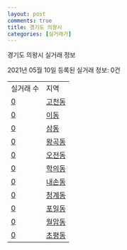 ```yaml
---
layout: post
comments: true
title: 경기도 의왕시
categories: [실거래가]
---
```


경기도 의왕시 실거래 정보

2021년 05월 10일 등록된 실거래 정보: 0건


<table>
  <tr>
    <td>실거래 수</td>
    <td>지역</td>
  </tr>

  
  <tr>
    <td><a href="4143010100.html">0</a></td>
    <td><a href="4143010100.html">고천동</a></td>
  </tr>
    

  <tr>
    <td><a href="4143010200.html">0</a></td>
    <td><a href="4143010200.html">이동</a></td>
  </tr>
    

  <tr>
    <td><a href="4143010300.html">0</a></td>
    <td><a href="4143010300.html">삼동</a></td>
  </tr>
    

  <tr>
    <td><a href="4143010400.html">0</a></td>
    <td><a href="4143010400.html">왕곡동</a></td>
  </tr>
    

  <tr>
    <td><a href="4143010500.html">0</a></td>
    <td><a href="4143010500.html">오전동</a></td>
  </tr>
    

  <tr>
    <td><a href="4143010600.html">0</a></td>
    <td><a href="4143010600.html">학의동</a></td>
  </tr>
    

  <tr>
    <td><a href="4143010700.html">0</a></td>
    <td><a href="4143010700.html">내손동</a></td>
  </tr>
    

  <tr>
    <td><a href="4143010800.html">0</a></td>
    <td><a href="4143010800.html">청계동</a></td>
  </tr>
    

  <tr>
    <td><a href="4143010900.html">0</a></td>
    <td><a href="4143010900.html">포일동</a></td>
  </tr>
    

  <tr>
    <td><a href="4143011000.html">0</a></td>
    <td><a href="4143011000.html">월암동</a></td>
  </tr>
    

  <tr>
    <td><a href="4143011100.html">0</a></td>
    <td><a href="4143011100.html">초평동</a></td>
  </tr>
    


</table>
    